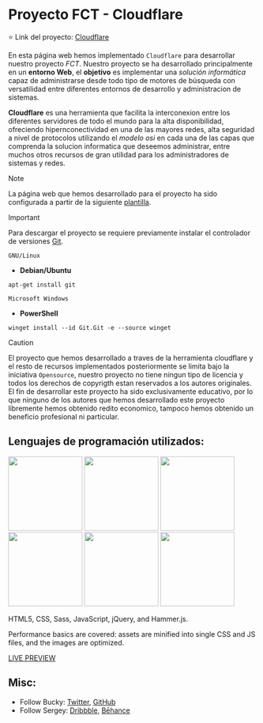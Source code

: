 # Proyecto FCT - Cloudflare

⭐ Link del proyecto: [Cloudflare](saruggs.github.io/cloudflare/source%20code/index.hmtl) 

En esta página web hemos implementado `Cloudflare` para desarrollar nuestro proyecto *FCT*. Nuestro proyecto se ha desarrollado principalmente en un **entorno Web**, el **objetivo** es implementar una *solución informática* capaz de administrarse desde todo tipo de motores de búsqueda con versatilidad entre diferentes entornos de desarrollo y administracion de sistemas. 

**Cloudflare** es una herramienta que facilita la interconexion entre los diferentes servidores de todo el mundo para la alta disponibilidad, ofreciendo hipernconectividad en una de las mayores redes, alta seguridad a nivel de protocolos utilizando el *modelo osi* en cada una de las capas que comprenda la solucion informatica que deseemos administrar, entre muchos otros recursos de gran utilidad para los administradores de sistemas y redes.

> [!NOTE]
> La página web que hemos desarrollado para el proyecto ha sido configurada a partir de la siguiente [plantilla](https://www.behance.net/SergeyMelnik).

> [!IMPORTANT]
> Para descargar el proyecto se requiere previamente instalar el controlador de versiones [Git](https://Git-scm.com/downloads).

`GNU/Linux`

- **Debian/Ubuntu**

```
apt-get install git
```

`Microsoft Windows`

- **PowerShell**

```
winget install --id Git.Git -e --source winget
```

> [!CAUTION]
> El proyecto que hemos desarrollado a traves de la herramienta cloudflare y el resto de recursos implementados posteriormente se limita bajo la iniciativa `Opensource`, nuestro proyecto no tiene ningun tipo de licencia y todos los derechos de copyrigth estan reservados a los autores originales. El fin de desarrollar este proyecto ha sido exclusivamente educativo, por lo que ninguno de los autores que hemos desarrollado este proyecto libremente hemos obtenido redito economico, tampoco hemos obtenido un beneficio profesional ni particular.

## Lenguajes de programación utilizados: 

<img src="https://cdn.jsdelivr.net/gh/devicons/devicon@latest/icons/html5/html5-original.svg" width="150"/> <img src="https://cdn.jsdelivr.net/gh/devicons/devicon@latest/icons/css3/css3-original.svg" width="150" /> <img src="https://cdn.jsdelivr.net/gh/devicons/devicon@latest/icons/sass/sass-original.svg" width="150" /> <img src="https://cdn.jsdelivr.net/gh/devicons/devicon@latest/icons/javascript/javascript-original.svg" width="150"/> <img src="https://cdn.jsdelivr.net/gh/devicons/devicon@latest/icons/jquery/jquery-plain-wordmark.svg" width="150" /> <img src="https://cdn.jsdelivr.net/gh/devicons/devicon@latest/icons/markdown/markdown-original.svg"  width="150" />
          
          
          


HTML5, CSS, Sass, JavaScript, jQuery, and Hammer.js.

Performance basics are covered: assets are minified into single CSS and JS files, and the images are optimized.

[LIVE PREVIEW](http://buckymaler.com/global)

## Misc:

* Follow Bucky: [Twitter](https://twitter.com/BuckyMaler), [GitHub](https://github.com/BuckyMaler)
* Follow Sergey: [Dribbble](https://dribbble.com/sergeymelnik), [Bēhance](https://www.behance.net/SergeyMelnik)
